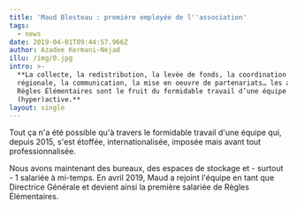 ```yaml
---
title: 'Maud Blesteau : première employée de l''association'
tags:
  - news
date: 2019-04-01T09:44:57.966Z
author: Azadee Kermani-Nejad
illu: /img/0.jpg
intro: >-
  **La collecte, la redistribution, la levée de fonds, la coordination
  régionale, la communication, la mise en oeuvre de partenariats… les actions de
  Règles Élémentaires sont le fruit du formidable travail d’une équipe
  (hyper)active.**
layout: single
---
```

Tout ça n'a été possible qu'à travers le formidable travail d'une équipe qui, depuis 2015, s'est étoffée, internationalisée, imposée mais avant tout professionnalisée. 



Nous avons maintenant des bureaux, des espaces de stockage et - surtout - 1 salariée à mi-temps. En avril 2019, Maud a rejoint l'équipe en tant que Directrice Générale et devient ainsi la première salariée de Règles Élémentaires.
